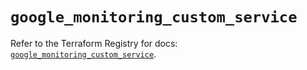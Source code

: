 # `google_monitoring_custom_service`

Refer to the Terraform Registry for docs: [`google_monitoring_custom_service`](https://registry.terraform.io/providers/hashicorp/google/6.23.0/docs/resources/monitoring_custom_service).
